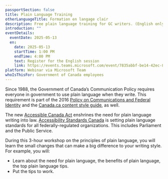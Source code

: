 ```yaml
---
passportSection: false
title: Plain Language Training
otherLanguageTitle: Formation en langage clair
description: Free plain language training for GC writers. (English only)
introduction: ""
eventDetails:
  eventDate: 2025-05-13
  en:
    date: 2025-05-13
    startTime: 1:00 PM
    endTime: 4:00 PM
    text: Register for the English session
    link: https://events.teams.microsoft.com/event/7835abbf-be14-42ec-838a-fee100f3d6a6@d05bc194-94bf-4ad6-ae2e-1db0f2e38f5e
platform: Webinar via Microsoft Team
whoIsThisFor: Government of Canada employees
---
```

Since 1988, the Government of Canada’s Communication Policy requires everyone in government to use plain language when they write. This requirement is part of the 2016 [Policy on Communications and Federal Identity](https://www.tbs-sct.canada.ca/pol/doc-eng.aspx?id=30683) and the [Canada.ca content style guide](https://www.canada.ca/en/treasury-board-secretariat/services/government-communications/canada-content-style-guide.html), as well.

The new [Accessible Canada Act](https://laws.justice.gc.ca/eng/acts/A-0.6/page-2.html#docCont) enshrines the need for plain language writing into law. [Accessibility Standards Canada](https://accessible.canada.ca/) is setting plain language standards for all federally-regulated organizations. This includes Parliament and the Public Service.

During this 3-hour workshop on the principles of plain language, you will learn the small changes that can make a big difference to your writing style. For example, you will:

* Learn about the need for plain language, the benefits of plain language, the top plain language tips.
* Put the tips to work.
